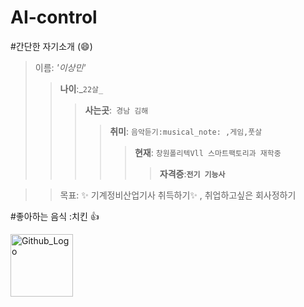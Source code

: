 # AI-control
#간단한 자기소개
(:smile:)
>이름: _'이상민'_
 >>**나이**:_`22살_`
 >>>**사는곳**:` 경남 김해`
 >>>>**취미**: `음악듣기:musical_note: ,게임,풋살`
 >>>>> **현재**: `창원폴리텍Vll 스마트팩토리과 재학중`
 >>>>>>**자격증**:__`전기 기능사`__

>>목표: :sparkles: 기계정비산업기사 취득하기:sparkles: , 취업하고싶은 회사정하기

#좋아하는 음식 :치킨 :+1:  



<img src="https://media.istockphoto.com/photos/plate-of-fried-chicken-on-blue-plaid-towel-picture-id452813985" width="100px" height="100px" title="Github_Logo"></img>

